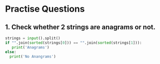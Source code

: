 # Practise Questions

## 1. Check whether 2 strings are anagrams or not.
```python
strings = input().split()
if "".join(sorted(strings[0])) == "".join(sorted(strings[1])):
   print('Anagrams')
else:
  print('No Anangrams')
```
